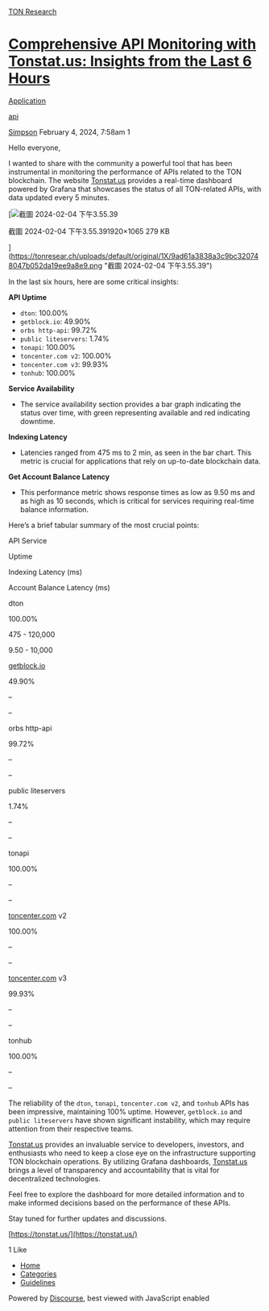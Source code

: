 [TON Research](/)

# [Comprehensive API Monitoring with Tonstat.us: Insights from the Last 6 Hours](/t/comprehensive-api-monitoring-with-tonstat-us-insights-from-the-last-6-hours/180)

[Application](/c/application/20) 

[api](https://tonresear.ch/tag/api)

    

[Simpson](https://tonresear.ch/u/Simpson)   February 4, 2024, 7:58am  1

Hello everyone,

I wanted to share with the community a powerful tool that has been instrumental in monitoring the performance of APIs related to the TON blockchain. The website [Tonstat.us](https://tonstat.us/) provides a real-time dashboard powered by Grafana that showcases the status of all TON-related APIs, with data updated every 5 minutes.

[![截圖 2024-02-04 下午3.55.39](https://tonresear.ch/uploads/default/optimized/1X/9ad61a3838a3c9bc320748047b052da19ee9a8e9_2_690x382.png)

截圖 2024-02-04 下午3.55.391920×1065 279 KB

](https://tonresear.ch/uploads/default/original/1X/9ad61a3838a3c9bc320748047b052da19ee9a8e9.png "截圖 2024-02-04 下午3.55.39")

In the last six hours, here are some critical insights:

**API Uptime**

*   `dton`: 100.00%
*   `getblock.io`: 49.90%
*   `orbs http-api`: 99.72%
*   `public liteservers`: 1.74%
*   `tonapi`: 100.00%
*   `toncenter.com v2`: 100.00%
*   `toncenter.com v3`: 99.93%
*   `tonhub`: 100.00%

**Service Availability**

*   The service availability section provides a bar graph indicating the status over time, with green representing available and red indicating downtime.

**Indexing Latency**

*   Latencies ranged from 475 ms to 2 min, as seen in the bar chart. This metric is crucial for applications that rely on up-to-date blockchain data.

**Get Account Balance Latency**

*   This performance metric shows response times as low as 9.50 ms and as high as 10 seconds, which is critical for services requiring real-time balance information.

Here’s a brief tabular summary of the most crucial points:

API Service

Uptime

Indexing Latency (ms)

Account Balance Latency (ms)

dton

100.00%

475 - 120,000

9.50 - 10,000

[getblock.io](http://getblock.io)

49.90%

–

–

orbs http-api

99.72%

–

–

public liteservers

1.74%

–

–

tonapi

100.00%

–

–

[toncenter.com](http://toncenter.com) v2

100.00%

–

–

[toncenter.com](http://toncenter.com) v3

99.93%

–

–

tonhub

100.00%

–

–

The reliability of the `dton`, `tonapi`, `toncenter.com v2`, and `tonhub` APIs has been impressive, maintaining 100% uptime. However, `getblock.io` and `public liteservers` have shown significant instability, which may require attention from their respective teams.

[Tonstat.us](http://Tonstat.us) provides an invaluable service to developers, investors, and enthusiasts who need to keep a close eye on the infrastructure supporting TON blockchain operations. By utilizing Grafana dashboards, [Tonstat.us](http://Tonstat.us) brings a level of transparency and accountability that is vital for decentralized technologies.

Feel free to explore the dashboard for more detailed information and to make informed decisions based on the performance of these APIs.

Stay tuned for further updates and discussions.

[https://tonstat.us/](https://tonstat.us/)

  1 Like

*   [Home](/)
*   [Categories](/categories)
*   [Guidelines](/guidelines)

Powered by [Discourse](https://www.discourse.org), best viewed with JavaScript enabled